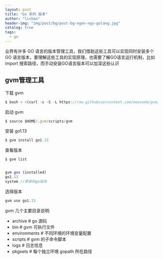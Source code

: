 ```yaml
---
layout: post
title: "Go 系列 版本"
author: "lichao"
header-img: "img/post/bg/post-bg-ngon-ngu-golang.jpg"
catalog: true
tags:
  - go
---
```


业界有许多 GO 语言的版本管理工具，我们借助这些工具可以实现同时安装多个 GO 语言版本，要理解这些工具的实现原理，也需要了解GO语言运行机制，比如 import 搜索路径，而手动安装GO语言版本可以加深这些认识


## gvm管理工具
下载 gvm

```javaScript
$ bash < <(curl -s -S -L https://raw.githubusercontent.com/moovweb/gvm/master/binscripts/gvm-installer)
```

启动 gvm

```javaScript
$ source $HOME/.gvm/scripts/gvm

```

安装 go1.13

```javaScript
$ gvm install go1.13
```

查看版本

```javaScript
$ gvm list


gvm gos (installed)
go1.13
system //原来的go版本

``` 

选择版本

```javaScript
gvm use go1.13
```

gvm 几个主要目录说明:
- archive             # go 源码
- bin                 # gvm 可执行文件
- environments        # 不同环境的环境变量配置
- scripts             # gvm 的子命令脚本
- logs                # 日志信息
- pkgsets             # 每个独立环境 gopath 所在路径


